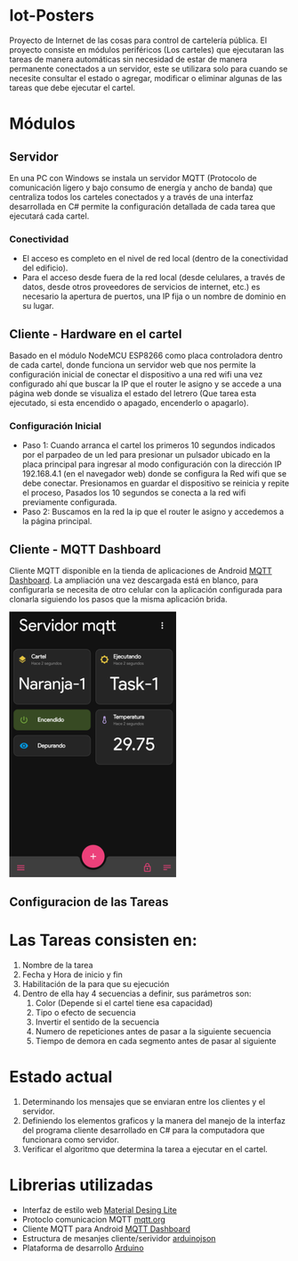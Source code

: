 # Iot-Posters
Proyecto de Internet de las cosas para control de cartelería pública.
El proyecto consiste en módulos periféricos (Los carteles) que ejecutaran las tareas de manera automáticas sin necesidad de estar de manera permanente conectados a un servidor, este se utilizara solo para cuando se necesite consultar el estado o agregar, modificar o eliminar algunas de las tareas que debe ejecutar el cartel.  

# Módulos

## Servidor
En una PC con Windows se instala un servidor MQTT (Protocolo de comunicación ligero y bajo consumo de energía y ancho de banda) que centraliza todos los carteles conectados y a través de una interfaz desarrollada en C# permite la configuración detallada de cada tarea que ejecutará cada cartel.

### Conectividad
- El acceso es completo en el nivel de red local (dentro de la conectividad del edificio). 
- Para el acceso desde fuera de la red local (desde celulares, a través de datos, desde otros proveedores de servicios de internet, etc.) es necesario la apertura de puertos, una IP fija o un nombre de dominio en su lugar.

## Cliente - Hardware en el cartel
Basado en el módulo NodeMCU ESP8266 como placa controladora dentro de cada cartel, donde funciona un servidor web que nos permite la configuración inicial de conectar el dispositivo a una red wifi una vez configurado ahí que buscar la IP que el router le asigno y se accede a una página web donde se visualiza el estado del letrero (Que tarea esta ejecutado, si esta encendido o apagado, encenderlo o apagarlo).

### Configuración Inicial
- Paso 1: Cuando arranca el cartel los primeros 10 segundos indicados por el parpadeo de un led para presionar un pulsador ubicado en la placa principal para ingresar al modo configuración con la dirección IP 192.168.4.1 (en el navegador web) donde se configura la Red wifi que se debe conectar. Presionamos en guardar el dispositivo se reinicia y repite el proceso, Pasados los 10 segundos se conecta a la red wifi previamente configurada. 
- Paso 2: Buscamos en la red la ip que el router le asigno y accedemos a la página principal.

## Cliente - MQTT Dashboard
Cliente MQTT disponible en la tienda de aplicaciones de Android [MQTT Dashboard](https://play.google.com/store/apps/details?id=com.app.vetru.mqttdashboard&hl=es_AR&gl=US). La ampliación una vez descargada está en blanco, para configurarla se necesita de otro celular con la aplicación configurada para clonarla siguiendo los pasos que la misma aplicación brida.

<img src="/images/MQTT_Dashboard.png" alt="drawing" width="300"/>


## Configuracion de las Tareas

# Las Tareas consisten en:
1. Nombre de la tarea
2. Fecha y Hora de inicio y fin
3. Habilitación de la para que su ejecución
4. Dentro de ella hay 4 secuencias a definir, sus parámetros son:
    1. Color (Depende si el cartel tiene esa capacidad)
    2. Tipo o efecto de secuencia
    3. Invertir el sentido de la secuencia
    4. Numero de repeticiones antes de pasar a la siguiente secuencia
    5. Tiempo de demora en cada segmento antes de pasar al siguiente


# Estado actual
1. Determinando los mensajes que se enviaran entre los clientes y el servidor.
2. Definiendo los elementos graficos y la manera del manejo de la interfaz del programa cliente desarrollado en C# para la computadora que funcionara como servidor.
3. Verificar el algoritmo que determina la tarea a ejecutar en el cartel. 

# Librerias utilizadas
- Interfaz de estilo web [Material Desing Lite](https://getmdl.io/)
- Protoclo comunicacion MQTT [mqtt.org](https://mqtt.org/)
- Cliente MQTT para Android [MQTT Dashboard](https://play.google.com/store/apps/details?id=com.app.vetru.mqttdashboard&hl=es_AR&gl=US)
- Estructura de mesanjes cliente/serividor [arduinojson](https://arduinojson.org/)
- Plataforma de desarrollo [Arduino](https://www.arduino.cc/)
